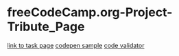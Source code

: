 # freeCodeCamp.org-Project-Tribute_Page
[link to task page](https://www.freecodecamp.org/learn/responsive-web-design/responsive-web-design-projects/build-a-tribute-page)
[codepen sample](https://codepen.io/freeCodeCamp/full/zNqgVx)
[code validator](https://cdn.freecodecamp.org/testable-projects-fcc/v1/bundle.js)

